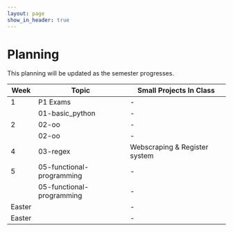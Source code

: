```yaml
---
layout: page
show_in_header: true
---
```

# Planning

This planning will be updated as the semester progresses.

| Week | Topic | Small Projects In Class |
|-|-| -|
| 1 | P1 Exams |-|
| | 01-basic_python |-|
| 2 | 02-oo |-|
| | 02-oo |-|
| 4 | 03-regex |Webscraping & Register system|
| 5 | 05-functional-programming |-|
|  | 05-functional-programming |-|
| Easter | |-|
| Easter | |-|
